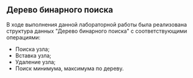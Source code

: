 ## Дерево бинарного поиска
В ходе выполнения данной лабораторной работы была реализована структура данных "Дерево бинарного поиска" с соответствующими операциями:
- Поиска узла;
- Вставка узла;
- Удаление узла;
- Поиск минимума, максимума по дереву.
